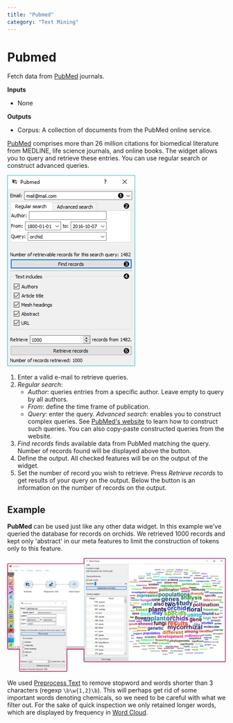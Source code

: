 ```yaml
---
title: "Pubmed"
category: "Text Mining"
---
```

Pubmed
======

Fetch data from [PubMed](http://www.ncbi.nlm.nih.gov/pubmed) journals.

**Inputs**

- None

**Outputs**

- Corpus: A collection of documents from the PubMed online service.

[PubMed](http://www.ncbi.nlm.nih.gov/pubmed) comprises more than 26 million citations for biomedical literature from MEDLINE, life science journals, and online books. The widget allows you to query and retrieve these entries. You can use regular search or construct advanced queries.

![](/widget-catalog/text-mining/images/Pubmed-stamped.png)

1. Enter a valid e-mail to retrieve queries.
2. *Regular search*:
   - *Author*: queries entries from a specific author. Leave empty to query by all authors.
   - *From*: define the time frame of publication.
   - *Query*: enter the query.
   *Advanced search*: enables you to construct complex queries. See [PubMed's website](https://www.ncbi.nlm.nih.gov/pubmed/advanced) to learn how to construct such queries. You can also copy-paste constructed queries from the website.
3. *Find records* finds available data from PubMed matching the query. Number of records found will be displayed above the button.
4. Define the output. All checked features will be on the output of the widget.
5. Set the number of record you wish to retrieve. Press *Retrieve records* to get results of your query on the output. Below the button is an information on the number of records on the output.

Example
-------

**PubMed** can be used just like any other data widget. In this example we've queried the database for records on orchids. We retrieved 1000 records and kept only 'abstract' in our meta features to limit the construction of tokens only to this feature.

![](/widget-catalog/text-mining/images/Pubmed-Example.png)

We used [Preprocess Text](preprocesstext.md) to remove stopword and words shorter than 3 characters (regexp `\b\w{1,2}\b`). This will perhaps get rid of some important words denoting chemicals, so we need to be careful with what we filter out. For the sake of quick inspection we only retained longer words, which are displayed by frequency in [Word Cloud](/widget-catalog/text-mining/wordcloud).
